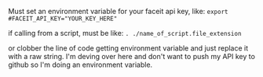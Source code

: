 Must set an environment variable for your faceit api key, like: `export #FACEIT_API_KEY="YOUR_KEY_HERE"`

if calling from a script, must be like: `. ./name_of_script.file_extension`

or clobber the line of code getting environment variable and just replace it with a raw string. I'm deving over here and don't want to push my API key to github so I'm doing an environment variable.
